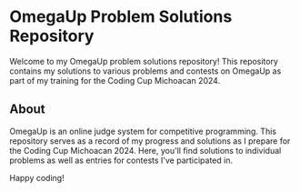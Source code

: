 # OmegaUp Problem Solutions Repository

Welcome to my OmegaUp problem solutions repository! This repository contains my solutions to various problems and contests on OmegaUp as part of my training for the Coding Cup Michoacan 2024.

## About

OmegaUp is an online judge system for competitive programming. This repository serves as a record of my progress and solutions as I prepare for the Coding Cup Michoacan 2024. Here, you'll find solutions to individual problems as well as entries for contests I've participated in.

Happy coding!
